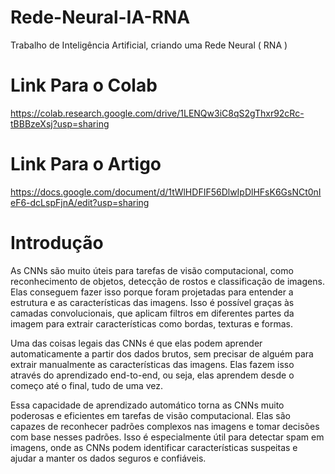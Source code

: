# Rede-Neural-IA-RNA
Trabalho de Inteligência Artificial, criando uma Rede Neural ( RNA )

# Link Para o Colab
https://colab.research.google.com/drive/1LENQw3iC8qS2gThxr92cRc-tBBBzeXsj?usp=sharing

# Link Para o Artigo
https://docs.google.com/document/d/1tWlHDFIF56DlwIpDlHFsK6GsNCt0nIeF6-dcLspFjnA/edit?usp=sharing

# Introdução
As CNNs são muito úteis para tarefas de visão computacional, como reconhecimento de objetos, detecção de rostos e classificação de imagens. Elas conseguem fazer isso porque foram projetadas para entender a estrutura e as características das imagens. Isso é possível graças às camadas convolucionais, que aplicam filtros em diferentes partes da imagem para extrair características como bordas, texturas e formas.

Uma das coisas legais das CNNs é que elas podem aprender automaticamente a partir dos dados brutos, sem precisar de alguém para extrair manualmente as características das imagens. Elas fazem isso através do aprendizado end-to-end, ou seja, elas aprendem desde o começo até o final, tudo de uma vez.

Essa capacidade de aprendizado automático torna as CNNs muito poderosas e eficientes em tarefas de visão computacional. Elas são capazes de reconhecer padrões complexos nas imagens e tomar decisões com base nesses padrões. Isso é especialmente útil para detectar spam em imagens, onde as CNNs podem identificar características suspeitas e ajudar a manter os dados seguros e confiáveis.
